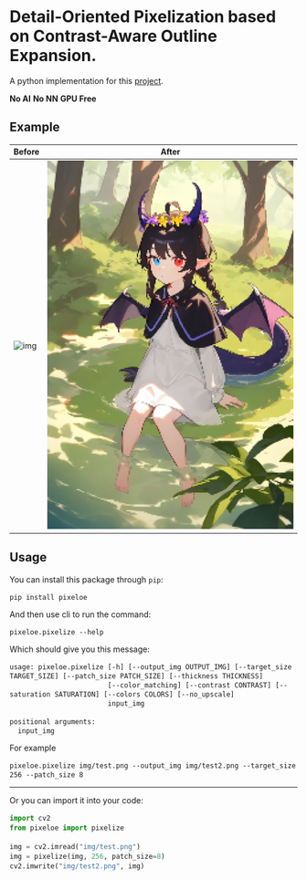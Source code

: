 # Detail-Oriented Pixelization based on Contrast-Aware Outline Expansion.

A python implementation for this [project](https://github.com/KohakuBlueleaf/PixelOE-matlab).

**No AI**
**No NN**
**GPU Free**

## Example

| Before             | After　             |
| ------------------ | ------------------- |
| ![img](img/test.png) | ![img](img/test2.png) |

## Usage

You can install this package through `pip`:

```
pip install pixeloe
```

And then use cli to run the command:
```
pixeloe.pixelize --help
```

Which should give you this message:
```
usage: pixeloe.pixelize [-h] [--output_img OUTPUT_IMG] [--target_size TARGET_SIZE] [--patch_size PATCH_SIZE] [--thickness THICKNESS]
                        [--color_matching] [--contrast CONTRAST] [--saturation SATURATION] [--colors COLORS] [--no_upscale]
                        input_img

positional arguments:
  input_img
```

For example
```
pixeloe.pixelize img/test.png --output_img img/test2.png --target_size 256 --patch_size 8
```

---

Or you can import it into your code:

```python
import cv2
from pixeloe import pixelize

img = cv2.imread("img/test.png")
img = pixelize(img, 256, patch_size=8)
cv2.imwrite("img/test2.png", img)
```
